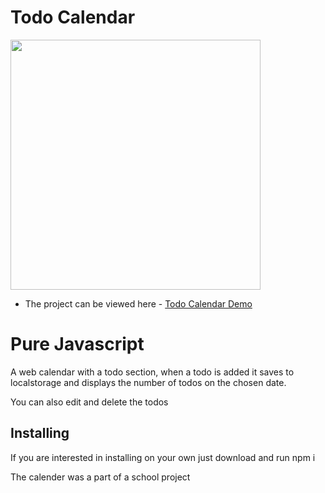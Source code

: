 # Todo Calendar

<img src="public/assets/calenderGif.gif" width="400" />

- The project can be viewed here -
  [Todo Calendar Demo](https://va-calendar.vercel.app/)

# Pure Javascript

A web calendar with a todo section, when a todo is added it saves to localstorage and displays the number of todos on the chosen date.

You can also edit and delete the todos

## Installing

If you are interested in installing on your own just download and run npm i

The calender was a part of a school project
